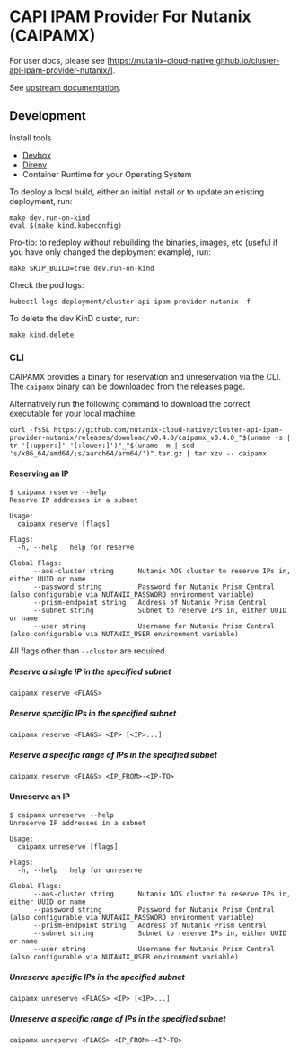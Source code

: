 <!--
 Copyright 2024 Nutanix. All rights reserved.
 SPDX-License-Identifier: Apache-2.0
 -->

# CAPI IPAM Provider For Nutanix (CAIPAMX)

For user docs, please see [https://nutanix-cloud-native.github.io/cluster-api-ipam-provider-nutanix/].

See [upstream documentation](https://github.com/kubernetes-sigs/cluster-api/blob/main/docs/proposals/20220125-ipam-integration.md#ipam-provider).

## Development

Install tools

- [Devbox](https://github.com/jetpack-io/devbox?tab=readme-ov-file#installing-devbox)
- [Direnv](https://direnv.net/docs/installation.html)
- Container Runtime for your Operating System

To deploy a local build, either an initial install or to update an existing deployment, run:

```shell
make dev.run-on-kind
eval $(make kind.kubeconfig)
```

Pro-tip: to redeploy without rebuilding the binaries, images, etc (useful if you have only changed the deployment
example), run:

```shell
make SKIP_BUILD=true dev.run-on-kind
```

Check the pod logs:

```shell
kubectl logs deployment/cluster-api-ipam-provider-nutanix -f
```

To delete the dev KinD cluster, run:

```shell
make kind.delete
```

### CLI

CAIPAMX provides a binary for reservation and unreservation via the CLI. The `caipamx` binary can be downloaded from
the releases page.

Alternatively run the following command to download the correct executable for your local machine:

<!-- markdownlint-disable MD013 -->
```shell
curl -fsSL https://github.com/nutanix-cloud-native/cluster-api-ipam-provider-nutanix/releases/download/v0.4.0/caipamx_v0.4.0_"$(uname -s | tr '[:upper:]' '[:lower:]')"_"$(uname -m | sed 's/x86_64/amd64/;s/aarch64/arm64/')".tar.gz | tar xzv -- caipamx
```
<!-- markdownlint-enable MD013 -->

#### Reserving an IP

```shell
$ caipamx reserve --help
Reserve IP addresses in a subnet

Usage:
  caipamx reserve [flags]

Flags:
  -h, --help   help for reserve

Global Flags:
      --aos-cluster string      Nutanix AOS cluster to reserve IPs in, either UUID or name
      --password string         Password for Nutanix Prism Central (also configurable via NUTANIX_PASSWORD environment variable)
      --prism-endpoint string   Address of Nutanix Prism Central
      --subnet string           Subnet to reserve IPs in, either UUID or name
      --user string             Username for Nutanix Prism Central (also configurable via NUTANIX_USER environment variable)
```

All flags other than `--cluster` are required.

##### Reserve a single IP in the specified subnet

```shell
caipamx reserve <FLAGS>
```

##### Reserve specific IPs in the specified subnet

```shell
caipamx reserve <FLAGS> <IP> [<IP>...]
```

##### Reserve a specific range of IPs in the specified subnet

```shell
caipamx reserve <FLAGS> <IP_FROM>-<IP-TO>
```

#### Unreserve an IP

```shell
$ caipamx unreserve --help
Unreserve IP addresses in a subnet

Usage:
  caipamx unreserve [flags]

Flags:
  -h, --help   help for unreserve

Global Flags:
      --aos-cluster string      Nutanix AOS cluster to reserve IPs in, either UUID or name
      --password string         Password for Nutanix Prism Central (also configurable via NUTANIX_PASSWORD environment variable)
      --prism-endpoint string   Address of Nutanix Prism Central
      --subnet string           Subnet to reserve IPs in, either UUID or name
      --user string             Username for Nutanix Prism Central (also configurable via NUTANIX_USER environment variable)
```

##### Unreserve specific IPs in the specified subnet

```shell
caipamx unreserve <FLAGS> <IP> [<IP>...]
```

##### Unreserve a specific range of IPs in the specified subnet

```shell
caipamx unreserve <FLAGS> <IP_FROM>-<IP-TO>
```
